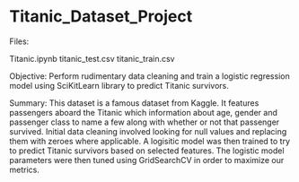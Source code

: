 # Titanic_Dataset_Project

Files:

Titanic.ipynb
titanic_test.csv
titanic_train.csv

Objective: Perform rudimentary data cleaning and train a logistic regression model using SciKitLearn library to predict Titanic survivors.

Summary: This dataset is a famous dataset from Kaggle. It features passengers aboard the Titanic which information about age, gender and passenger class to name a few along with whether or not that passenger survived. Initial data cleaning involved looking for null values and replacing them with zeroes where applicable. A logisitic model was then trained to try to predict Titanic survivors based on selected features. The logistic model parameters were then tuned using GridSearchCV in order to maximize our metrics.
